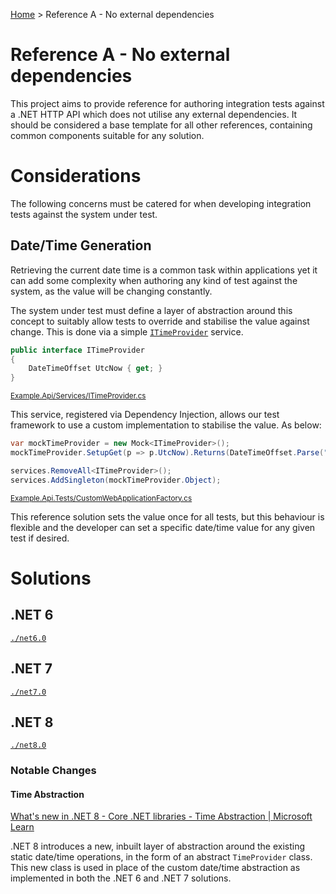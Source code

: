 [Home](/) > Reference A - No external dependencies

# Reference A - No external dependencies

This project aims to provide reference for authoring integration tests against a .NET HTTP API which does not utilise any external dependencies. It should be considered a base template for all other references, containing common components suitable for any solution.

# Considerations

The following concerns must be catered for when developing integration tests against the system under test.

## Date/Time Generation

Retrieving the current date time is a common task within applications yet it can add some complexity when authoring any kind of test against the system, as the value will be changing constantly.

The system under test must define a layer of abstraction around this concept to suitably allow tests to override and stabilise the value against change. This is done via a simple [`ITimeProvider`](./net6.0/Example.Api/Services/ITimeProvider.cs) service.

``` csharp
public interface ITimeProvider
{
    DateTimeOffset UtcNow { get; }
}
```

<sup>[Example.Api/Services/ITimeProvider.cs](./net6.0/Example.Api/Services/ITimeProvider.cs)</sup>

This service, registered via Dependency Injection, allows our test framework to use a custom implementation to stabilise the value. As below:

``` csharp
var mockTimeProvider = new Mock<ITimeProvider>();
mockTimeProvider.SetupGet(p => p.UtcNow).Returns(DateTimeOffset.Parse("2023-07-06T03:07:00.000Z"));

services.RemoveAll<ITimeProvider>();
services.AddSingleton(mockTimeProvider.Object);
```

<sup>[Example.Api.Tests/CustomWebApplicationFactory.cs](./net6.0/Example.Api.Tests/CustomWebApplicationFactory.cs)</sup>

This reference solution sets the value once for all tests, but this behaviour is flexible and the developer can set a specific date/time value for any given test if desired.

# Solutions

## .NET 6

[`./net6.0`](./net6.0)

## .NET 7

[`./net7.0`](./net7.0)

## .NET 8

[`./net8.0`](./net8.0)

### Notable Changes

#### Time Abstraction

[What's new in .NET 8 - Core .NET libraries - Time Abstraction | Microsoft Learn](https://learn.microsoft.com/en-us/dotnet/core/whats-new/dotnet-8#time-abstraction)

.NET 8 introduces a new, inbuilt layer of abstraction around the existing static date/time operations, in the form of an abstract `TimeProvider` class. This new class is used in place of the custom date/time abstraction as implemented in both the .NET 6 and .NET 7 solutions.
